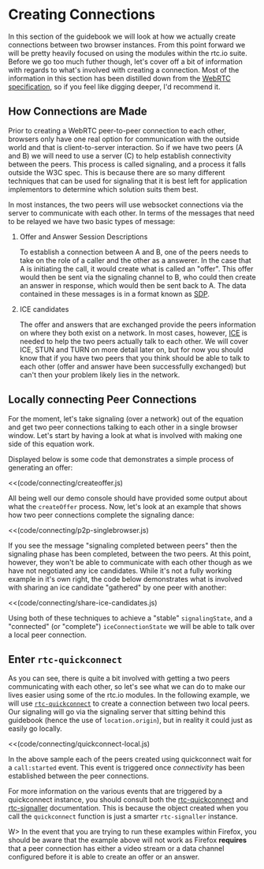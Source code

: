 # Creating Connections

In this section of the guidebook we will look at how we actually create connections between two browser instances.  From this point forward we will be pretty heavily focused on using the modules within the rtc.io suite.  Before we go too much futher though, let's cover off a bit of information with regards to what's involved with creating a connection.  Most of the information in this section has been distilled down from the [WebRTC specification](http://www.w3.org/TR/webrtc/), so if you feel like digging deeper, I'd recommend it.

## How Connections are Made

Prior to creating a WebRTC peer-to-peer connection to each other, browsers only have one real option for communication with the outside world and that is client-to-server interaction. So if we have two peers (A and B) we will need to use a server (C) to help establish connectivity between the peers.  This process is called signaling, and a process it falls outside the W3C spec. This is because there are so many different techniques that can be used for signaling that it is best left for application implementors to determine which solution suits them best.

In most instances, the two peers will use websocket connections via the server to communicate with each other.  In terms of the messages that need to be relayed we have two basic types of message:

1. Offer and Answer Session Descriptions

   To establish a connection between A and B, one of the peers needs to take on the role of a caller and the other as a answerer.  In the case that A is initiating the call, it would create what is called an "offer".  This offer would then be sent via the signaling channel to B, who could then create an answer in response, which would then be sent back to A.  The data contained in these messages is in a format known as [SDP]().

2. ICE candidates

   The offer and answers that are exchanged provide the peers information on where they both exist on a network.  In most cases, however, [ICE]() is needed to help the two peers actually talk to each other.  We will cover ICE, STUN and TURN on more detail later on, but for now you should know that if you have two peers that you think should be able to talk to each other (offer and answer have been successfully exchanged) but can't then your problem likely lies in the network.

## Locally connecting Peer Connections

For the moment, let's take signaling (over a network) out of the equation and get two peer connections talking to each other in a single browser window.  Let's start by having a look at what is involved with making one side of this equation work.

Displayed below is some code that demonstrates a simple process of generating an offer:

<<(code/connecting/createoffer.js)

All being well our demo console should have provided some output about what the `createOffer` process. Now, let's look at an example that shows how two peer connections complete the signaling dance:

<<(code/connecting/p2p-singlebrowser.js)

If you see the message "signaling completed between peers" then the signaling phase has been completed, between the two peers. At this point, however, they won't be able to communicate with each other though as we have not negotiated any ice candidates.  While it's not a fully working example in it's own right, the code below demonstrates what is involved with sharing an ice candidate "gathered" by one peer with another:

<<(code/connecting/share-ice-candidates.js)

Using both of these techniques to achieve a "stable" `signalingState`, and a "connected" (or "complete") `iceConnectionState` we will be able to talk over a local peer connection.

## Enter `rtc-quickconnect`

As you can see, there is quite a bit involved with getting a two peers communicating with each other, so let's see what we can do to make our lives easier using some of the rtc.io modules.  In the following example, we will use [`rtc-quickconnect`](https://github.com/rtc-io/rtc-quickconnect) to create a connection between two local peers.  Our signaling will go via the signaling server that sitting behind this guidebook (hence the use of `location.origin`), but in reality it could just as easily go locally.

<<(code/connecting/quickconnect-local.js)

In the above sample each of the peers created using quickconnect wait for a `call:started` event.  This event is triggered once _connectivity_ has been established between the peer connections.

For more information on the various events that are triggered by a quickconnect instance, you should consult both the [rtc-quickconnect](https://github.com/rtc-io/rtc-quickconnect) and [rtc-signaller](https://github.com/rtc-io/rtc-signaller) documentation.  This is because the object created when you call the `quickconnect` function is just a smarter `rtc-signaller` instance.

W> In the event that you are trying to run these examples within Firefox, you should be aware that the example above will not work as Firefox __requires__ that a peer connection has either a video stream or a data channel configured before it is able to create an offer or an answer.

